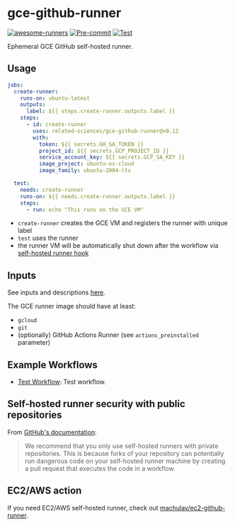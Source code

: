 # gce-github-runner
[![awesome-runners](https://img.shields.io/badge/listed%20on-awesome--runners-blue.svg)](https://github.com/jonico/awesome-runners)
[![Pre-commit](https://github.com/related-sciences/gce-github-runner/actions/workflows/pre_commit.yml/badge.svg?branch=main)](https://github.com/related-sciences/gce-github-runner/actions/workflows/pre_commit.yml)
[![Test](https://github.com/related-sciences/gce-github-runner/actions/workflows/test.yml/badge.svg?branch=main)](https://github.com/related-sciences/gce-github-runner/actions/workflows/test.yml)

Ephemeral GCE GitHub self-hosted runner.

## Usage

```yaml
jobs:
  create-runner:
    runs-on: ubuntu-latest
    outputs:
      label: ${{ steps.create-runner.outputs.label }}
    steps:
      - id: create-runner
        uses: related-sciences/gce-github-runner@v0.12
        with:
          token: ${{ secrets.GH_SA_TOKEN }}
          project_id: ${{ secrets.GCP_PROJECT_ID }}
          service_account_key: ${{ secrets.GCP_SA_KEY }}
          image_project: ubuntu-os-cloud
          image_family: ubuntu-2004-lts

  test:
    needs: create-runner
    runs-on: ${{ needs.create-runner.outputs.label }}
    steps:
      - run: echo "This runs on the GCE VM"
```

 * `create-runner` creates the GCE VM and registers the runner with unique label
 * `test` uses the runner
 * the runner VM will be automatically shut down after the workflow via [self-hosted runner hook](https://docs.github.com/en/actions/hosting-your-own-runners/managing-self-hosted-runners/running-scripts-before-or-after-a-job)

## Inputs

See inputs and descriptions [here](./action.yml).

The GCE runner image should have at least:
 * `gcloud`
 * `git`
 * (optionally) GitHub Actions Runner (see `actions_preinstalled` parameter)

## Example Workflows

* [Test Workflow](./.github/workflows/test.yml): Test workflow.

## Self-hosted runner security with public repositories

From [GitHub's documentation](https://docs.github.com/en/actions/hosting-your-own-runners/about-self-hosted-runners#self-hosted-runner-security-with-public-repositories):

> We recommend that you only use self-hosted runners with private repositories. This is because forks of your
> repository can potentially run dangerous code on your self-hosted runner machine by creating a pull request that
> executes the code in a workflow.

## EC2/AWS action

If you need EC2/AWS self-hosted runner, check out [machulav/ec2-github-runner](https://github.com/machulav/ec2-github-runner).
